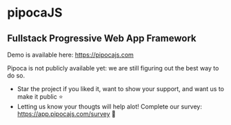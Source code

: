 # pipocaJS
## Fullstack Progressive Web App Framework

Demo is available here: https://pipocajs.com

Pipoca is not publicly available yet: we are still figuring out the best way to do so.
- Star the project if you liked it, want to show your support, and want us to make it public ⭐️
- Letting us know your thougts will help alot! Complete our survey: https://app.pipocajs.com/survey 🙏
